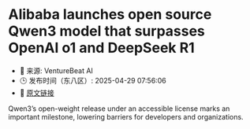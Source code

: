 # Alibaba launches open source Qwen3 model that surpasses OpenAI o1 and DeepSeek R1
- 📅 来源: VentureBeat AI
- 🕒 发布时间（东八区）: 2025-04-29 07:56:06
- 🔗 [原文链接](https://venturebeat.com/ai/alibaba-launches-open-source-qwen3-model-that-surpasses-openai-o1-and-deepseek-r1/)

Qwen3’s open-weight release under an accessible license marks an important milestone, lowering barriers for developers and organizations.